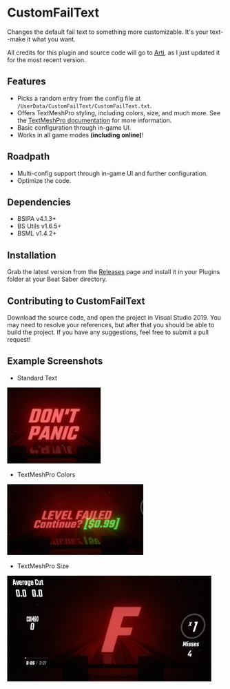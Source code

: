 # CustomFailText
Changes the default fail text to something more customizable. It's your text--make it what you want.

All credits for this plugin and source code will go to [Arti](https://gitlab.com/artemiswkearney "The Original Modder"), as I just updated it for the most recent version.

## Features
* Picks a random entry from the config file at `/UserData/CustomFailText/CustomFailText.txt`.
* Offers TextMeshPro styling, including colors, size, and much more. See the [TextMeshPro documentation](http://digitalnativestudios.com/textmeshpro/docs/rich-text/ "TextMeshPro Docs") for more information.
* Basic configuration through in-game UI.
* Works in all game modes **(including online)**!

## Roadpath
* Multi-config support through in-game UI and further configuration.
* Optimize the code.

## Dependencies
* BSIPA v4.1.3+
* BS Utils v1.6.5+
* BSML v1.4.2+

## Installation

Grab the latest version from the [Releases](https://github.com/Exomanz/CustomFailText/releases/latest "Releases") page and install it in your Plugins folder at your Beat Saber directory.

## Contributing to CustomFailText
Download the source code, and open the project in Visual Studio 2019. You may need to resolve your references, but after that you should be able to build the project. If you have any suggestions, feel free to submit a pull request!

## Example Screenshots
* Standard Text

![alt-text](https://github.com/Exomanz/CustomFailText/blob/main/Screenshots/standard%20text.png "Standard Text")

* TextMeshPro Colors

![alt-text](https://github.com/Exomanz/CustomFailText/blob/main/Screenshots/textmeshpro%20colors.png "TextMeshPro Colors")

* TextMeshPro Size

![alt-text](https://github.com/Exomanz/CustomFailText/blob/main/Screenshots/textmeshpro%20size.png "TextMeshPro Size")
